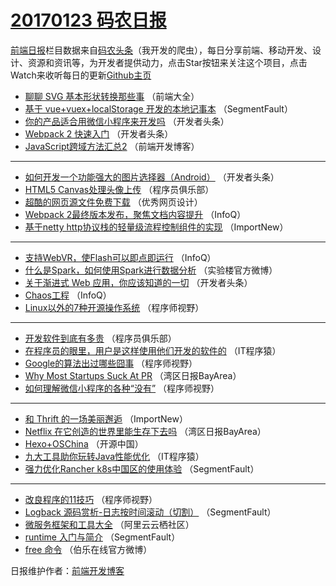 # [20170123 码农日报](2017/01/23.md)

[前端日报](http://caibaojian.com/c/news)栏目数据来自[码农头条](http://hao.caibaojian.com/)（我开发的爬虫），每日分享前端、移动开发、设计、资源和资讯等，为开发者提供动力，点击Star按钮来关注这个项目，点击Watch来收听每日的更新[Github主页](https://github.com/kujian/frontendDaily)
* [聊聊 SVG 基本形状转换那些事](http://hao.caibaojian.com/23230.html) （前端大全）
* [基于 vue+vuex+localStorage 开发的本地记事本](http://hao.caibaojian.com/23264.html) （SegmentFault）
* [你的产品适合用微信小程序来开发吗](http://hao.caibaojian.com/23248.html) （开发者头条）
* [Webpack 2 快速入门](http://hao.caibaojian.com/23246.html) （开发者头条）
* [JavaScript跨域方法汇总2](http://hao.caibaojian.com/23282.html) （前端开发博客）

***
* [如何开发一个功能强大的图片选择器（Android）](http://hao.caibaojian.com/23294.html) （开发者头条）
* [HTML5 Canvas处理头像上传](http://hao.caibaojian.com/23241.html) （程序员俱乐部）
* [超酷的网页源文件免费下载](http://hao.caibaojian.com/23286.html) （优秀网页设计）
* [Webpack 2最终版本发布，聚焦文档内容提升](http://hao.caibaojian.com/23196.html) （InfoQ）
* [基于netty http协议栈的轻量级流程控制组件的实现](http://hao.caibaojian.com/23200.html) （ImportNew）

***
* [支持WebVR，使Flash可以即点即运行](http://hao.caibaojian.com/23195.html) （InfoQ）
* [什么是Spark，如何使用Spark进行数据分析](http://hao.caibaojian.com/23275.html) （实验楼官方微博）
* [关于渐进式 Web 应用，你应该知道的一切](http://hao.caibaojian.com/23295.html) （开发者头条）
* [Chaos工程](http://hao.caibaojian.com/23197.html) （InfoQ）
* [Linux以外的7种开源操作系统](http://hao.caibaojian.com/23266.html) （程序师视野）

***
* [开发软件到底有多贵](http://hao.caibaojian.com/23240.html) （程序员俱乐部）
* [在程序员的眼里，用户是这样使用他们开发的软件的](http://hao.caibaojian.com/23253.html) （IT程序猿）
* [Google的算法出过哪些囧事](http://hao.caibaojian.com/23268.html) （程序师视野）
* [Why Most Startups Suck At PR](http://hao.caibaojian.com/23206.html) （湾区日报BayArea）
* [如何理解微信小程序的各种“没有”](http://hao.caibaojian.com/23269.html) （程序师视野）

***
* [和 Thrift 的一场美丽邂逅](http://hao.caibaojian.com/23201.html) （ImportNew）
* [Netflix 在它创造的世界里能生存下去吗](http://hao.caibaojian.com/23204.html) （湾区日报BayArea）
* [Hexo+OSChina](http://hao.caibaojian.com/23284.html) （开源中国）
* [九大工具助你玩转Java性能优化](http://hao.caibaojian.com/23256.html) （IT程序猿）
* [强力优化Rancher k8s中国区的使用体验](http://hao.caibaojian.com/23259.html) （SegmentFault）

***
* [改良程序的11技巧](http://hao.caibaojian.com/23270.html) （程序师视野）
* [Logback 源码赏析-日志按时间滚动（切割）](http://hao.caibaojian.com/23260.html) （SegmentFault）
* [微服务框架和工具大全](http://hao.caibaojian.com/23231.html) （阿里云云栖社区）
* [runtime 入门与简介](http://hao.caibaojian.com/23261.html) （SegmentFault）
* [free 命令](http://hao.caibaojian.com/23290.html) （伯乐在线官方微博）

日报维护作者：[前端开发博客](http://caibaojian.com/) 